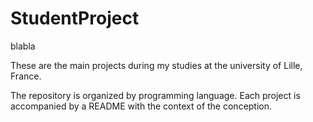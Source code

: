 # StudentProject
blabla

These are the main projects during my studies at the university of Lille, France.


The repository is organized by programming language. 
Each project is accompanied by a README with the context of the conception.

